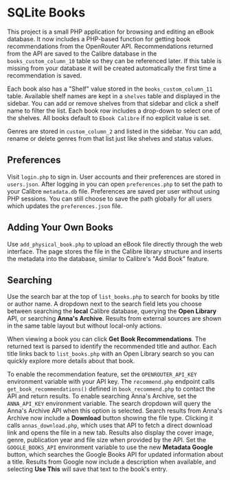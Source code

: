 # SQLite Books

This project is a small PHP application for browsing and editing an eBook database. It now includes a PHP-based function for getting book recommendations from the OpenRouter API. Recommendations returned from the API are saved to the Calibre database in the `books_custom_column_10` table so they can be referenced later. If this table is missing from your database it will be created automatically the first time a recommendation is saved.

Each book also has a "Shelf" value stored in the `books_custom_column_11` table. Available shelf names are kept in a `shelves` table and displayed in the sidebar. You can add or remove shelves from that sidebar and click a shelf name to filter the list. Each book row includes a drop-down to select one of the shelves. All books default to `Ebook Calibre` if no explicit value is set.

Genres are stored in `custom_column_2` and listed in the sidebar. You can add,
rename or delete genres from that list just like shelves and status values.

## Preferences

Visit `login.php` to sign in. User accounts and their preferences are stored in
`users.json`. After logging in you can open `preferences.php` to set the path to
your Calibre `metadata.db` file. Preferences are saved per user without using
PHP sessions. You can still choose to save the path globally for all users which
updates the `preferences.json` file.

## Adding Your Own Books

Use `add_physical_book.php` to upload an eBook file directly through the web
interface. The page stores the file in the Calibre library structure and
inserts the metadata into the database, similar to Calibre's "Add Book" feature.

## Searching

Use the search bar at the top of `list_books.php` to search for books by title or author name. A dropdown next to the search field lets you choose between searching the **local** Calibre database, querying the **Open Library** API, or searching **Anna's Archive**. Results from external sources are shown in the same table layout but without local-only actions.

When viewing a book you can click **Get Book Recommendations**. The returned text is parsed to identify
the recommended title and author. Each title links back to `list_books.php` with an Open Library search
so you can quickly explore more details about that book.

To enable the recommendation feature, set the `OPENROUTER_API_KEY` environment variable with your API key. The `recommend.php` endpoint calls `get_book_recommendations()` defined in `book_recommend.php` to contact the API and return results.
To enable searching Anna's Archive, set the `ANNA_API_KEY` environment variable. The search dropdown will query the Anna's Archive API when this option is selected. Search results from Anna's Archive now include a **Download** button showing the file type. Clicking it calls `annas_download.php`, which uses that API to fetch a direct download link and opens the file in a new tab. Results also display the cover image, genre, publication year and file size when provided by the API.
Set the `GOOGLE_BOOKS_API` environment variable to use the new **Metadata Google** button, which searches the Google Books API for updated information about a title. Results from Google now include a description when available, and selecting **Use This** will save that text to the book's entry.
